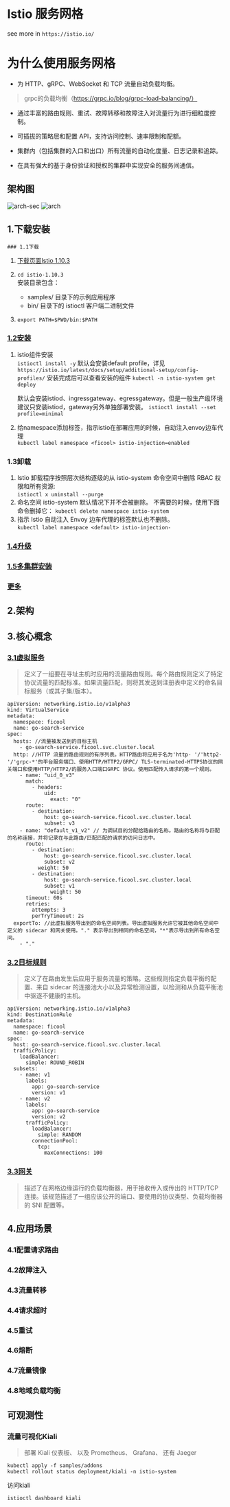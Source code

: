 # Istio 服务网格
see more in `https://istio.io/`

# 为什么使用服务网格

- 为 HTTP、gRPC、WebSocket 和 TCP 流量自动负载均衡。
>  grpc的负载均衡（https://grpc.io/blog/grpc-load-balancing/）

- 通过丰富的路由规则、重试、故障转移和故障注入对流量行为进行细粒度控制。

- 可插拔的策略层和配置 API，支持访问控制、速率限制和配额。

- 集群内（包括集群的入口和出口）所有流量的自动化度量、日志记录和追踪。

- 在具有强大的基于身份验证和授权的集群中实现安全的服务间通信。

## 架构图
![arch-sec](https://uat-docusign-agreement.s3.eu-west-1.amazonaws.com/test/arch-sec.svg)
![arch](https://uat-docusign-agreement.s3.eu-west-1.amazonaws.com/test/arch.svg)
## 1.下载安装
	### 1.1下载
1. [下载页面Istio 1.10.3](!https://github.com/istio/istio/releases/tag/1.10.3)
2.  `cd istio-1.10.3`  
	安装目录包含：  
	- samples/ 目录下的示例应用程序
	- bin/ 目录下的 istioctl 客户端二进制文件
	
3. `export PATH=$PWD/bin:$PATH`


### [1.2安装](https://istio.io/latest/docs/setup/install/istioctl/)
1. istio组件安装   
	`istioctl install -y`
	默认会安装default profile，详见`https://istio.io/latest/docs/setup/additional-setup/config-profiles/`
	安装完成后可以查看安装的组件
	`kubectl -n istio-system get deploy`
	
	默认会安装istiod、ingressgateway、egressgateway。但是一般生产级环境建议只安装istiod，gateway另外单独部署安装。	`istioctl install --set profile=minimal` 

2. 给namespace添加标签，指示istio在部署应用的时候，自动注入envoy边车代理  
  `kubectl label namespace <ficool> istio-injection=enabled`

### 1.3卸载
1. Istio 卸载程序按照层次结构逐级的从 istio-system 命令空间中删除 RBAC 权限和所有资源:  
`istioctl x uninstall --purge` 
2. 命名空间 istio-system 默认情况下并不会被删除。 不需要的时候，使用下面命令删掉它：
`kubectl delete namespace istio-system`
3. 指示 Istio 自动注入 Envoy 边车代理的标签默认也不删除。  
`kubectl label namespace <default> istio-injection-`

### [1.4升级](https://istio.io/latest/docs/setup/upgrade/canary/)

### [1.5多集群安装](https://istio.io/latest/docs/setup/install/multicluster/)

### [更多](https://istio.io/latest/zh/docs/setup/install/)


## 2.架构

## 3.核心概念


### [3.1虚拟服务](https://istio.io/latest/docs/reference/config/networking/virtual-service/)
>定义了一组要在寻址主机时应用的流量路由规则。每个路由规则定义了特定协议流量的匹配标准。如果流量匹配，则将其发送到注册表中定义的命名目标服务（或其子集/版本）。

```
apiVersion: networking.istio.io/v1alpha3
kind: VirtualService
metadata:
  namespace: ficool
  name: go-search-service
spec:
  hosts: //流量被发送到的目标主机
    - go-search-service.ficool.svc.cluster.local
  http: //HTTP 流量的路由规则的有序列表。HTTP路由将应用于名为'http- '/'http2- '/'grpc-*'的平台服务端口、使用HTTP/HTTP2/GRPC/ TLS-terminated-HTTPS协议的网关端口和使用HTTP/HTTP2/的服务入口端口GRPC 协议。使用匹配传入请求的第一个规则。
    - name: "uid_0_v3"
      match:
        - headers:
            uid:
              exact: "0"
      route:
        - destination:
            host: go-search-service.ficool.svc.cluster.local
            subset: v3
    - name: "default_v1_v2" // 为调试目的分配给路由的名称。路由的名称将与匹配的名称连接，并将记录在与此路由/匹配匹配的请求的访问日志中。
      route:
        - destination:
            host: go-search-service.ficool.svc.cluster.local
            subset: v2
          weight: 50
        - destination:
            host: go-search-service.ficool.svc.cluster.local
            subset: v1
              weight: 50
      timeout: 60s
      retries:
        attempts: 3
        perTryTimeout: 2s
  exportTo: //此虚拟服务导出到的命名空间列表。导出虚拟服务允许它被其他命名空间中定义的 sidecar 和网关使用。"." 表示导出到相同的命名空间，"*"表示导出到所有命名空间。
    - "."
```


### [3.2目标规则](https://istio.io/latest/docs/reference/config/networking/destination-rule/)
	
> 定义了在路由发生后应用于服务流量的策略。这些规则指定负载平衡的配置、来自 sidecar 的连接池大小以及异常检测设置，以检测和从负载平衡池中驱逐不健康的主机。

```
apiVersion: networking.istio.io/v1alpha3
kind: DestinationRule
metadata:
  namespace: ficool
  name: go-search-service
spec:
  host: go-search-service.ficool.svc.cluster.local
  trafficPolicy:
    loadBalancer:
      simple: ROUND_ROBIN
  subsets:
    - name: v1
      labels:
        app: go-search-service
        version: v1
    - name: v2
      labels:
        app: go-search-service
        version: v2
      trafficPolicy:
        loadBalancer:
          simple: RANDOM
        connectionPool:
          tcp:
            maxConnections: 100
```

### [3.3网关](https://istio.io/latest/docs/reference/config/networking/gateway/)
>描述了在网格边缘运行的负载均衡器，用于接收传入或传出的 HTTP/TCP 连接。该规范描述了一组应该公开的端口、要使用的协议类型、负载均衡器的 SNI 配置等。



## 4.应用场景

### 4.1配置请求路由
### 4.2故障注入
### 4.3流量转移
### 4.4请求超时
### 4.5重试
### 4.6熔断
### 4.7流量镜像
### 4.8地域负载均衡


<!--#### 动态服务发现
#### 负载均衡
#### HTTP/2 与 gRPC 代理``
#### TLS 终端
#### A/B 测试
#### 金丝雀发布
#### 基于流量百分比切分的概率发布
#### 故障恢复
### 安全-->

## 可观测性
  
### 流量可视化Kiali
> 部署 Kiali 仪表板、 以及 Prometheus、 Grafana、 还有 Jaeger  

~~~
kubectl apply -f samples/addons
kubectl rollout status deployment/kiali -n istio-system
~~~

访问kiali

`istioctl dashboard kiali`

### 




